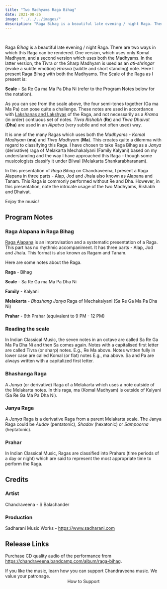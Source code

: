 ```yaml
---
title: "Two Madhyams Raga Bihag"
date: 2021-08-26
image: "../../../images/"
description: "Raga Bihag is a beautiful late evening / night Raga. There are two versions of this Raga - one version with a single Madhyam - Komal Madhyam, and another with both the Madhyams. Here in this performance, I present Raga Alapana in Raga Bihag using both the Madhyams. There are 3 parts - Alap, Jod and Jhala, also known as Alapana and Tanam."
---
```

<you-tube videoid="5qXFFVkv-IY"></you-tube>
<br>

Raga *Bihag* is a beautiful late evening / night Raga. There are two ways in which this Raga can be rendered. One version, which uses only Komal Madhyam, and a second version which uses both the Madhyams. In the latter version, the Tivra or the Sharp Madhyam is used as an *ati-shringar* (evoke a subtle emotion) *Hrasva* (subtle and short standing) note. Here I present Raga Bihag with both the Madhyams. The Scale of the Raga as I present is:

**Scale** - Sa Re Ga ma Ma Pa Dha Ni (refer to the Program Notes below for the notation).

As you can see from the scale above, the four semi-tones together (Ga ma Ma Pa) can pose quite a challenge. These notes are used in accordance with [Lakshanas and Lakshyas](/blog/grammar-of-music/) of the Raga, and not necessarily as a *Krama* (in order) contiuous set of notes.  *Tivra Rishabh* (**Re**) and *Tivra Dhaivat* (**Dha**) are used in an *Alpatva* (very subtle and not often used) way. 

It is one of the many Ragas which uses both the *Madhyams* - *Komal Madhyam* (**ma**) and *Tivra Madhyam* (**Ma**). This creates quite a dilemma with regard to classifying this Raga. I have chosen to take Raga Bihag as a *Janya* (derivative) raga of Melakarta Mechakalyani (Family Kalyani) based on my understanding and the way I have approached this Raga - though some musicologists classify it under Bilwal (Melakarta Shankarabharanam). 

In this presentation of *Raga Bihag* on Chandraveena, I present a Raga Alapana in three parts - Alap, Jod and Jhala also known as Alapana and Tanam. This Raga is commonly performed without Re and Dha. However, in this presentation, note the intricate usage of the two Madhyams, Rishabh and Dhaivat.

Enjoy the music!

## Program Notes

### Raga Alapana in Raga Bihag

[Raga Alapana](/blog/raga-alapana/) is an improvisation and a systematic presentation of a Raga. This part has no rhythmic accompaniment. It has three parts - Alap, Jod and Jhala. This format is also known as Ragam and Tanam.

Here are some notes about the Raga.

**Raga** - Bihag

**Scale** - Sa Re Ga ma Ma Pa Dha Ni

**Family** - Kalyani

**Melakarta** -  *Bhashang* *Janya* Raga of Mechakalyani (Sa Re Ga Ma Pa Dha Ni)

**Prahar** - 6th Prahar (equivalent to 9 PM - 12 PM)

### Reading the scale
In Indian Classical Music, the seven notes in an octave are called Sa Re Ga Ma Pa Dha Ni and then Sa comes again. Notes with a capitalised first letter are called Tivra (or sharp) notes. E.g., Re Ma above. Notes written fully in lower case are called Komal (or flat) notes E.g., ma above. Sa and Pa are always written with a capitalized first letter.

### Bhashanga Raga
A *Janya* (or derivative) Raga of a Melakarta which uses a note outside of the Melakarta notes. In this raga, ma (Komal Madhyam) is outside of Kalyani (Sa Re Ga Ma Pa Dha Ni).

### Janya Raga
A *Janya* Raga is a derivative Raga from a parent Melakarta scale. The Janya Raga could be *Audav* (pentatonic), *Shadav* (hexatonic) or *Sampoorna* (heptatonic).

### Prahar
In Indian Classical Music, Ragas are classified into Prahars (time periods of a day or night) which are said to represent the most appropriate time to perform the Raga.

## Credits
### Artist

Chandraveena - S Balachander

### Production

Sadharani Music Works - https://www.sadharani.com

## Release Links

Purchase CD quality audio of the performance from https://chandraveena.bandcamp.com/album/raga-bihag.

<notice-box>
If you like the music, learn how you can support Chandraveena music. We value your patronage.
<div style="text-align:center">
<my-button to="/support/">How to Support</my-button>
</div>
</notice-box>
